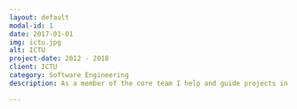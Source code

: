 ```yaml
---
layout: default
modal-id: 1
date: 2017-01-01
img: ictu.jpg
alt: ICTU
project-date: 2012 - 2018
client: ICTU
category: Software Engineering
description: As a member of the core team I help and guide projects in the world of continuous delivery, software quality assurance and agile development processes. I help them to resolve any impediments they may encounter along the way. Furthermore I help clients and hosting parties to integrate the team's output into their environments, extending the continuous delivery experience. 

---
```

